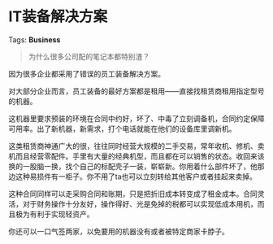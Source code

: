 # IT装备解决方案

Tags: **Business**

> 为什么很多公司配的笔记本都特别渣？



因为很多企业都采用了错误的员工装备解决方案。

对大部分企业而言，员工装备的最好方案都是租用——直接找租赁商租用指定型号的机器。

这机器里要求预装的环境在合同中约好，坏了、中毒了立刻调备机，合同约定保障可用率。出了新机器，新需求，打个电话就能在他们的设备库里调新机。

这类租赁商神通广大的很，往往同时经营大规模的二手交易，常年收机、修机、卖机而且经营零配件。手里有大量的经典机型，而且都在可以销售的状态。收回来该换的一股脑一换，找个自己的标配壳子一装，崭崭新。你用着什么部件坏了，他那边这种易损件有一柜子。你不用了ta也可以立刻转给其他客户或者挂起来卖掉。

这种合同同样可以走采购合同和账期，只是把折旧成本转变成了租金成本。合同灵活，对于财务操作十分友好，操作得好、光是免掉的税都可以实现低成本用机，而且极为有利于实现轻资产。

你还可以一口气签两家，以免要用的机器没有或者被特定商家卡脖子。



